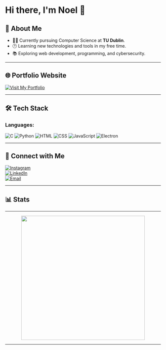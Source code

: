 # Hi there, I'm Noel 🧛  

## 🌟 About Me  
- 🧑‍💻 Currently pursuing Computer Science at **TU Dublin**.  
- 🕑 Learning new technologies and tools in my free time.
- 📚 Exploring web development, programming, and cybersecurity.

---

## 🌐 Portfolio Website  
[![Visit My Portfolio](https://img.shields.io/badge/-View%20Website-%230A74DA?style=for-the-badge&logo=github&logoColor=white)](https://nlx-404.github.io/Portfolio-Website/)  

---
<!--
## 📌 Featured Projects
<table>
  <tr>
    <td>
      <a href="https://github.com/nlx-404/Portfolio-Website">
        <img src="https://github-readme-stats.vercel.app/api/pin/?username=nlx-404&repo=Portfolio-Website&theme=tokyonight" />
      </a>
    </td>
    <td>
      <a href="https://github.com/nlx-404/cute-pomodoro-app">
        <img src="https://github-readme-stats.vercel.app/api/pin/?username=nlx-404&repo=cute-pomodoro-app&theme=tokyonight" />
      </a>
    </td>
  </tr>
  <tr>
    <td>
      <a href="https://github.com/nlx-404/Raycast-Toggle-Md">
        <img src="https://github-readme-stats.vercel.app/api/pin/?username=nlx-404&repo=Raycast-Toggle-Md&theme=tokyonight" />
      </a>
    </td>
    <td>
      <a href="https://github.com/nlx-404/.vscode">
        <img src="https://github-readme-stats.vercel.app/api/pin/?username=nlx-404&repo=.vscode&theme=tokyonight" />
      </a>
    </td>
  </tr>
  <tr>
    <td>
      <a href="https://github.com/nlx-404/neovim-Setup">
        <img src="https://github-readme-stats.vercel.app/api/pin/?username=nlx-404&repo=neovim-Setup&theme=tokyonight" />
      </a>
    </td>
  </tr>
</table>


---
-->

## 🛠 Tech Stack  
### Languages:  
![C](https://img.shields.io/badge/-C-A8B9CC?style=flat-square&logo=c&logoColor=white)
![Python](https://img.shields.io/badge/-Python-3776AB?style=flat-square&logo=python&logoColor=white)
![HTML](https://img.shields.io/badge/-HTML-E34F26?style=flat-square&logo=html5&logoColor=white)
![CSS](https://img.shields.io/badge/-CSS-1572B6?style=flat-square&logo=css3&logoColor=white)
![JavaScript](https://img.shields.io/badge/-JavaScript-F7DF1E?style=flat-square&logo=javascript&logoColor=black)
![Electron](https://img.shields.io/badge/-Electron-47848F?style=flat-square&logo=electron&logoColor=white)  

---

## 📩 Connect with Me  

[![Instagram](https://img.shields.io/badge/-Instagram-E4405F?style=for-the-badge&logo=instagram&logoColor=white)](https://instagram.com/noelardelean)  
[![LinkedIn](https://img.shields.io/badge/-LinkedIn-%230A66C2?style=for-the-badge&logo=linkedin&logoColor=white)](https://www.linkedin.com/in/noelardelean)  
[![Email](https://img.shields.io/badge/-Email-D14836?style=for-the-badge&logo=gmail&logoColor=white)](mailto:ardeleannoel@gmail.com)  

---
## 📊 Stats  

<div align="center">
<!--   <img height="170em" src="https://github-readme-stats.vercel.app/api?username=nlx-404&show_icons=true&theme=tokyonight&hide=issues&hide_title=false" /> -->

  ---
  
  <img height="auto" width="400em" src="https://github-readme-stats.vercel.app/api/top-langs/?username=nlx-404&layout=compact&theme=tokyonight" />
</div>

---

<!--
**nlx-404/nlx-404** is a ✨ _special_ ✨ repository because its `README.md` (this file) appears on your GitHub profile.

Here are some ideas to get you started:

- 🔭 I’m currently working on ...
- 🌱 I’m currently learning ...
- 👯 I’m looking to collaborate on ...
- 🤔 I’m looking for help with ...
- 💬 Ask me about ...
- 📫 How to reach me: ...
- 😄 Pronouns: ...
- ⚡ Fun fact: ...
-->
